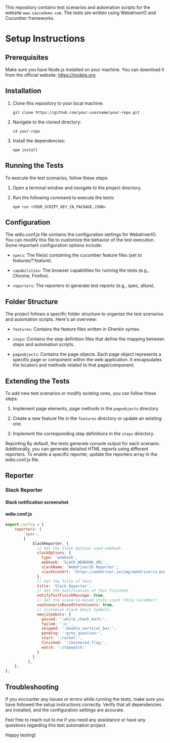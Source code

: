 This repository contains test scenarios and automation scripts for the website `www.saucedemo.com`. The tests are written using WebdriverIO and Cucumber frameworks.

# Setup Instructions

## Prerequisites

Make sure you have Node.js installed on your machine. You can download it from the official website: https://nodejs.org

## Installation
1. Clone this repository to your local machine:

    ```shell
    git clone https://github.com/your-username/your-repo.git
    ```

2. Navigate to the cloned directory:

    ```shell
    cd your-repo
    ```

3. Install the dependencies:

    ```shell
    npm install
    ```

## Running the Tests
To execute the test scenarios, follow these steps:

1. Open a terminal window and navigate to the project directory.

2. Run the following command to execute the tests:

    ```shell
    npm run <YOUR_SCRIPT_KEY_IN_PACKAGE.JSON>
    ```

## Configuration

The wdio.conf.js file contains the configuration settings for WebdriverIO. You can modify this file to customize the behavior of the test execution. Some important configuration options include:

- `specs`: The file(s) containing the cucumber feature files (set to features/*.feature).

- `capabilities`: The browser capabilities for running the tests (e.g., Chrome, Firefox).

- `reporters`: The reporters to generate test reports (e.g., spec, allure).

## Folder Structure
The project follows a specific folder structure to organize the test scenarios and automation scripts. Here's an overview:

- `features`: Contains the feature files written in Gherkin syntax.

- `steps`: Contains the step definition files that define the mapping between steps and automation scripts.

- `pageobjects`: Contains the page objects. Each page object represents a specific page or component within the web application. It encapsulates the locators and methods related to that page/component.

## Extending the Tests
To add new test scenarios or modify existing ones, you can follow these steps:

1. Implement page elements, page methods in the `pageobjects` directory

2. Create a new feature file in the `features` directory or update an existing one.

3. Implement the corresponding step definitions in the `steps` directory.

Reporting
By default, the tests generate console output for each scenario. Additionally, you can generate detailed HTML reports using different reporters. To enable a specific reporter, update the reporters array in the wdio.conf.js file.

## Reporter

### Slack Reporter

#### Slack notification screenshot



#### wdio.conf.js
```js
export.config = {
    reporters: [
        'spec',
        [
            SlackReporter, {
              // Set the Slack Options used webhook.
              slackOptions: {
                type: 'webhook',
                webhook: 'SLACK_WEBHOOK_URL',
                slackName: 'WebdriverIO Reporter',
                slackIconUrl: 'https://webdriver.io/img/webdriverio.png',
              },
              // Set the Title of Test.
              title: 'Slack Reporter',
              // Set the notification of Test Finished
              notifyTestFinishMessage: true,
              // Set the scenario-based state count (Only Cucumber)
              useScenarioBasedStateCounts: true,
              // Customize Slack Emoji Symbols.
              emojiSymbols: {
                passed: ':white_check_mark:',
                failed: ':x:',
                skipped: ':double_vertical_bar:',
                pending: ':grey_question:',
                start: ':rocket:',
                finished: ':checkered_flag:',
                watch: ':stopwatch:'
              }
            }
          ],
    ],
};
```

## Troubleshooting
If you encounter any issues or errors while running the tests, make sure you have followed the setup instructions correctly. Verify that all dependencies are installed, and the configuration settings are accurate.

Feel free to reach out to me if you need any assistance or have any questions regarding this test automation project.

Happy testing!




